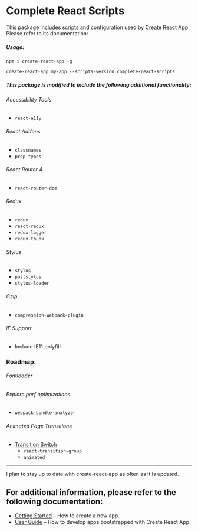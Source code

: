 # Complete React Scripts

This package includes scripts and configuration used by [Create React App](https://github.com/facebook/create-react-app).<br>
Please refer to its documentation:

##### Usage:

`npm i create-react-app -g`<br>

`create-react-app my-app --scripts-version complete-react-scripts`

##### This package is modified to include the following additional functionality:

###### Accessibility Tools

- `react-a11y`

###### React Addons

- `classnames`
- `prop-types`

###### React Router 4

- `react-router-dom`

###### Redux

- `redux`
- `react-redux`
- `redux-logger`
- `redux-thunk`

###### Stylus

- `stylus`
- `poststylus`
- `stylus-loader`

###### Gzip

- `compression-webpack-plugin`

###### IE Support

- Include IE11 polyfill

### Roadmap:

###### Fontloader

###### Explore perf optimizations

- `webpack-bundle-analyzer`

###### Animated Page Transitions

- [Transition Switch](https://github.com/canfie1d/transition-switch)
  - `react-transition-group`
  - `animated`

---

I plan to stay up to date with create-react-app as often as it is updated.

## For additional information, please refer to the following documentation:

- [Getting Started](https://github.com/facebookincubator/create-react-app/blob/master/README.md#getting-started) – How to create a new app.
- [User Guide](https://github.com/facebookincubator/create-react-app/blob/master/packages/react-scripts/template/README.md) – How to develop apps bootstrapped with Create React App.
